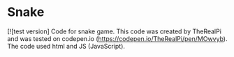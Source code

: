 # Snake
[![test version] 
Code for snake game. This code was created by TheRealPi and was tested on codepen.io (https://codepen.io/TheRealPi/pen/MOwvyb). The code used html and JS (JavaScript).
